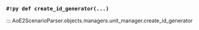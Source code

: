 ### `#!py def create_id_generator(...)`

::: AoE2ScenarioParser.objects.managers.unit_manager.create_id_generator
